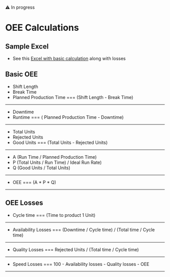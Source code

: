 :warning: In progress

# OEE Calculations

## Sample Excel

- See this [Excel with basic calculation](files/oee-basic.xlsx) along with losses


## Basic OEE

- Shift Length
- Break Time
- Planned Production Time === (Shift Length - Break Time)
- ----------------------
- Downtime
- Runtime === ( Planned Production Time - Downtime)
- ----------------------
- Total Units
- Rejected Units
- Good Units === (Total Units - Rejected Units)
- ----------------------
- A (Run Time / Planned Production Time)	
- P (Total Units / Run Time) / Ideal Run Rate)
- Q (Good Units / Total Units)
- ----------------------
- OEE === (A * P * Q)
- ----------------------

## OEE Losses

- Cycle time === (Time to product 1 Unit)
- ----------------------
- Availability Losses === (Downtime / Cycle time) / (Total time / Cycle time)	
- ----------------------
- Quality Losses === Rejected Units / (Total time / Cycle time)	
- ----------------------
- Speed Losses === 100 - Availability losses - Quality losses - OEE	
- ----------------------